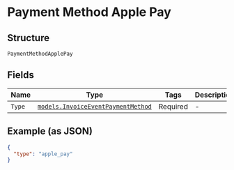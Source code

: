 
# Payment Method Apple Pay

## Structure

`PaymentMethodApplePay`

## Fields

| Name | Type | Tags | Description |
|  --- | --- | --- | --- |
| `Type` | [`models.InvoiceEventPaymentMethod`](../../doc/models/invoice-event-payment-method.md) | Required | - |

## Example (as JSON)

```json
{
  "type": "apple_pay"
}
```

